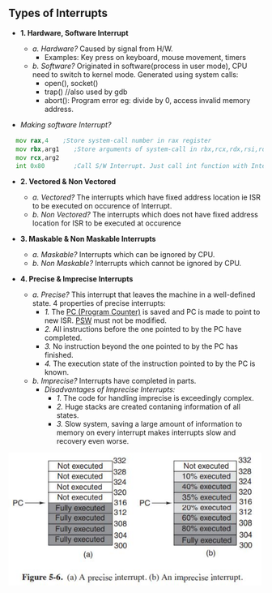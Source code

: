 ## Types of Interrupts
- **1. Hardware, Software Interrupt**
  - *a. Hardware?* Caused by signal from H/W.
    - Examples: Key press on keyboard, mouse movement, timers
  - *b. Software?* Originated in software(process in user mode), CPU need to switch to kernel mode. Generated using system calls: 
    - open(), socket()
    - trap() //also used by gdb
    - abort(): Program error eg: divide by 0, access invalid memory address.

- *Making software Interrupt?*
```asm
  mov rax,4    ;Store system-call number in rax register
  mov rbx,arg1    ;Store arguments of system-call in rbx,rcx,rdx,rsi,rdp registers
  mov rcx,arg2
  int 0x80        ;Call S/W Interrupt. Just call int function with Interrupt number.    //As int is called Control Reaches IVT, Interrupt Vector table
```        

- **2. Vectored & Non Vectored**
  - *a. Vectored?* The interrupts which have fixed address location ie ISR to be executed on occurence of Interrupt.
  - *b. Non Vectored?* The interrupts which does not have fixed address location for ISR to be executed at occurence

- **3. Maskable & Non Maskable Interrupts**
  - *a. Maskable?* Interrupts which can be ignored by CPU.
  - *b. Non Maskable?* Interrupts which cannot be ignored by CPU.

- **4. Precise & Imprecise Interrupts**
  - *a. Precise?* This interrupt that leaves the machine in a well-defined state. 4 properties of precise interrupts:
    - *1.* The [PC (Program Counter)](/Motherboard/CPU/Memory/CPU_Registers/User_Accessible_Registers) is saved and PC is made to point to new ISR. [PSW](/Motherboard/CPU/Memory/CPU_Registers/User_Accessible_Registers) must not be modified.
    - *2.* All instructions before the one pointed to by the PC have completed.
    - *3.* No instruction beyond the one pointed to by the PC has finished.
    - *4.* The execution state of the instruction pointed to by the PC is known.
  - *b. Imprecise?* Interrupts have completed in parts.
    - *Disadvantages of Imprecise Interrupts:*
      - *1.* The code for handling imprecise is exceedingly complex.
      - *2.* Huge stacks are created contaning information of all states.
      - *3.* Slow system, saving a large amount of information to memory on every interrupt makes interrupts slow and recovery even worse.

<img src=precise_imprecise_interrupts.JPG width=500 />
